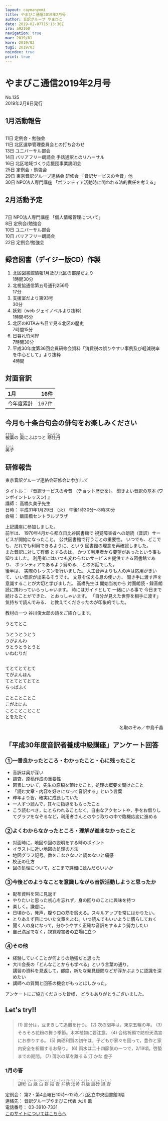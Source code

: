 ```yaml
---
layout: caymanyomi
title: やまびこ通信2019年2月号
author: 音訳グループ やまびこ
date: 2019-02-07T15:13:36Z
iro: a92160
navigation: true
mae: 2019/01
kore: 2019/02
tugi: 2019/03
noindex: true
print: true
---
```


# <span data-dur="4.4" data-begin="2.050" id="xmri_0001">やまびこ通信2019年2月号</span>

<span data-dur="2.722" data-begin="6.450" id="xmri_0002">No.135</span>  
<span data-dur="4.213" data-begin="9.172" id="xmri_0003">2019年2月8日発行</span>

## <span data-dur="2.723" data-begin="18.171" id="xmri_0006">1月活動報告</span>

<img class="migi" src="media/02/cut1.png" alt="" />

<span data-dur="1.544" data-begin="20.894" id="xmri_0007">11日</span>
<span data-dur="3.263" data-begin="22.438" id="xmri_0008">定例会・勉強会</span>  
<span data-dur="1.544" data-begin="25.701" id="xmri_0009">11日</span>
<span data-dur="4.153" data-begin="27.245" id="xmri_000A">北区選挙管理委員会との打ち合わせ</span>  
<span data-dur="1.525" data-begin="31.398" id="xmri_000B">13日</span>
<span data-dur="2.635" data-begin="32.923" id="xmri_000C">ユニバーサル部会</span>  
<span data-dur="1.357" data-begin="35.558" id="xmri_000D">14日</span>
<span data-dur="2.092" data-begin="36.915" id="xmri_000E">バリアフリー朗読会</span>
<span data-dur="3.175" data-begin="39.007" id="xmri_000F">手話通訳とのリハーサル</span>  
<span data-dur="1.562" data-begin="42.182" id="xmri_0010">16日</span>
<span data-dur="4.349" data-begin="43.744" id="xmri_0011">北区地域づくり応援団事業説明会</span>  
<span data-dur="1.571" data-begin="48.093" id="xmri_0012">25日</span>
<span data-dur="3.263" data-begin="49.664" id="xmri_0013">定例会・勉強会</span>  
<span data-dur="1.588" data-begin="52.927" id="xmri_0014">29日</span>
<span data-dur="2.661" data-begin="54.515" id="xmri_0015">東京音訳グループ連絡会</span>
<span data-dur="1.365" data-begin="57.176" id="xmri_0016">研修会</span>
<span data-dur="3.387" data-begin="58.541" id="xmri_0017">「音訳サービスの今昔」他</span>  
<span data-dur="1.52" data-begin="61.928" id="xmri_0018">30日</span>
<span data-dur="2.732" data-begin="63.448" id="xmri_0019">NPO法人専門講座</span>
<span data-dur="5.937" data-begin="66.180" id="xmri_001A">「ボランティア活動時に問われる法的責任を考える」</span>

## <span data-dur="2.586" data-begin="72.117" id="xmri_001B">2月活動予定</span>

<img class="migi" src="media/02/cut2.png" alt="" />

<span data-dur="1.103" data-begin="74.703" id="xmri_001C">7日</span>
<span data-dur="2.732" data-begin="75.806" id="xmri_001D">NPO法人専門講座</span>
<span data-dur="3.331" data-begin="78.538" id="xmri_001E">「個人情報管理について」</span>  
<span data-dur="1.08" data-begin="81.869" id="xmri_001F">8日</span>
<span data-dur="3.263" data-begin="82.949" id="xmri_0020">定例会/勉強会</span>  
<span data-dur="1.026" data-begin="86.212" id="xmri_0021">10日</span>
<span data-dur="2.634" data-begin="87.238" id="xmri_0022">ユニバーサル部会</span>  
<span data-dur="1.025" data-begin="89.872" id="xmri_0023">10日</span>
<span data-dur="2.942" data-begin="90.897" id="xmri_0024">バリアフリー朗読会</span>  
<span data-dur="1.637" data-begin="93.839" id="xmri_0025">22日</span>
<span data-dur="3.963" data-begin="95.476" id="xmri_0026">定例会/勉強会</span>

## <span data-dur="4.643" data-begin="99.439" id="xmri_0027">録音図書（デイジー版CD）作製</span>

1. <span data-dur="4.378" data-begin="106.666" id="xmri_002A">北区図書館情報1月及び北区の部屋だより</span>  
<span data-dur="2.613" data-begin="111.044" id="xmri_002B">1時間30分</span>
2. <span data-dur="4.458" data-begin="114.389" id="xmri_002D">北視協通信第五号通刊256号</span>  
<span data-dur="1.952" data-begin="118.847" id="xmri_002E">17分</span>
3. <span data-dur="3.01" data-begin="121.792" id="xmri_0030">支援室だより第93号</span>  
<span data-dur="1.993" data-begin="124.802" id="xmri_0031">30分</span>
4. <span data-dur="1.228" data-begin="127.703" id="xmri_0033">妖剣</span><span data-dur="2.597" data-begin="128.931" id="xmri_0034">（web ジェイノベルより抜粋）</span>  
<span data-dur="2.794" data-begin="131.528" id="xmri_0035">1時間45分</span>
5. <span data-dur="3.374" data-begin="135.114" id="xmri_0037">北区のKITAみち目で見る北区の歴史</span>  
<span data-dur="2.501" data-begin="138.488" id="xmri_0038">7時間15分</span>
6. <span data-dur="1.71" data-begin="141.981" id="xmri_003A">日暮れ竹河岸</span>  
<span data-dur="2.613" data-begin="143.691" id="xmri_003B">7時間30分</span>
7. <span data-dur="5.412" data-begin="147.155" id="xmri_003D">平成30年度第36回会員研修会資料</span><span data-dur="6.437" data-begin="152.567" id="xmri_003E">「消費税の誤りやすい事例及び軽減税率を中心として」より抜粋</span>  
<span data-dur="2.761" data-begin="159.004" id="xmri_003F">4時間</span>

## <span data-dur="2.068" data-begin="161.765" id="xmri_0040">対面音訳</span>

<span data-dur="1.25" data-begin="163.833" id="xmri_0041">1月</span>|<span data-dur="2.309" data-begin="165.083" id="xmri_0042">16件</span>
|:---|---:|
<span data-dur="1.785" data-begin="167.392" id="xmri_0043">今年度累計</span>|<span data-dur="3.593" data-begin="169.177" id="xmri_0044">167件</span>

## <span data-dur="4.953" data-begin="172.770" id="xmri_0045">今月も十条台句会の俳句をお楽しみください</span>

<span data-dur="11.484" data-begin="177.723" id="xmri_0046"><ruby>被藁<rt>きせわら</rt></ruby>の <ruby>奥<rt>おく</rt></ruby>にふはつと <ruby>寒牡丹<rt>かんぼたん</rt></ruby></span>

<span data-dur="2.582" data-begin="189.207" id="xmri_004C" class="haigo"><ruby>英子<rt>えいこ</rt></ruby></span>

## <span data-dur="2.172" data-begin="191.789" id="xmri_004D">研修報告</span>

<span data-dur="4.769" data-begin="193.961" id="xmri_004E">東京音訳グループ連絡会研修会に参加して</span>

<span data-dur="1.054" data-begin="198.730" id="xmri_004F">タイトル：</span>
<span data-dur="2.357" data-begin="199.784" id="xmri_0050">『音訳サービスの今昔</span>
<span data-dur="2.442" data-begin="202.141" id="xmri_0051">（チョット歴史を）。</span>
<span data-dur="2.215" data-begin="204.583" id="xmri_0052">聞きよい音訳の基本</span>
<span data-dur="2.465" data-begin="206.798" id="xmri_0053">(ワンポイントレッスン) 』</span>  
<span data-dur="0.989" data-begin="209.263" id="xmri_0054">講師：</span>
<span data-dur="2.628" data-begin="210.252" id="xmri_0055">高橋久美子先生</span>  
<span data-dur="1.101" data-begin="212.880" id="xmri_0056">日時：</span>
<span data-dur="3.941" data-begin="213.981" id="xmri_0057">平成31年1月29日</span>
<span data-dur="1.118" data-begin="217.922" id="xmri_0058">（火）</span>
<span data-dur="4.473" data-begin="219.040" id="xmri_0059">午後1時30分～3時30分</span>  
<span data-dur="1.165" data-begin="223.513" id="xmri_005A">会場：</span>
<span data-dur="3.361" data-begin="224.678" id="xmri_005B">飯田橋セントラルプラザ</span>

<span data-dur="4.009" data-begin="228.039" id="xmri_005C">上記講座に参加しました。</span>  
<span data-dur="1.353" data-begin="232.048" id="xmri_005D">前半は、</span>
<span data-dur="4.695" data-begin="233.401" id="xmri_005E">1970年4月から都立日比谷図書館で</span>
<span data-dur="6.094" data-begin="238.096" id="xmri_005F">視覚障害者への朗読（音訳）サービスが開始になったこと。</span>
<span data-dur="4.179" data-begin="244.190" id="xmri_0060">公共図書館で行うことの重要性。</span>
<span data-dur="4.437" data-begin="248.369" id="xmri_0061">いつでも、どこでも、だれでも利用できるように、という</span>
<span data-dur="4.274" data-begin="252.806" id="xmri_0062">図書館の理念を再確認しました。</span>  
<span data-dur="3.538" data-begin="257.080" id="xmri_0063">また音訳に対して有償</span>
<span data-dur="1.312" data-begin="263.517" id="xmri_0065">とするのは、</span>
<span data-dur="5.763" data-begin="264.829" id="xmri_0066">かつて利用者から要望があったという事も知りました。</span>
<span data-dur="5.509" data-begin="270.592" id="xmri_0067">利用者にはいつも変わらないサービスを提供できる図書館であり、</span>
<span data-dur="2.49" data-begin="276.101" id="xmri_0068">ボランティアであるよう努める、</span>
<span data-dur="3.007" data-begin="278.591" id="xmri_0069">とのお話でした。</span>  
<span data-dur="1.272" data-begin="281.598" id="xmri_006A">後半は、</span>
<span data-dur="3.519" data-begin="282.870" id="xmri_006B">実際のレッスンを行いました。</span>
<span data-dur="4.722" data-begin="286.389" id="xmri_006C">人工音声よりも人の声は応用がきいて、</span>
<span data-dur="3.275" data-begin="291.111" id="xmri_006D">いい音訳が出来るそうです。</span>
<span data-dur="2.647" data-begin="294.386" id="xmri_006E">文意を伝える息の使い方、</span>
<span data-dur="5.41" data-begin="297.033" id="xmri_006F">聞き手に渡す声を意識することが大切と学びました。</span>
<span data-dur="1.85" data-begin="302.443" id="xmri_0070">高橋先生は</span>
<span data-dur="1.552" data-begin="304.293" id="xmri_0071">開始当初から</span>
<span data-dur="5.301" data-begin="305.845" id="xmri_0072">対面朗読・録音朗読に携わっていらっしゃいます。</span>
<span data-dur="1.929" data-begin="311.146" id="xmri_0073">時にはガイドとして</span>
<span data-dur="1.743" data-begin="313.075" id="xmri_0074">一緒にいる事で</span>
<span data-dur="2.444" data-begin="314.818" id="xmri_0075">今日まで続けることができた、</span>
<span data-dur="2.362" data-begin="317.262" id="xmri_0076">とおっしゃいます。</span>
<span data-dur="4.348" data-begin="319.624" id="xmri_0077">「自分が見えた世界を相手に渡す」気持ちで読んでみる、</span>
<span data-dur="4.428" data-begin="323.972" id="xmri_0078">と教えてくださったのが印象的でした。</span>

<span data-dur="1.622" data-begin="328.400" id="xmri_0079">教材の一つ</span>
<span data-dur="4.609" data-begin="330.022" id="xmri_007A">谷川俊太郎の詩をご紹介します。</span>

<span data-dur="2.887" data-begin="334.631" id="xmri_007B">うとてとこ</span>

<span data-dur="2.162" data-begin="337.518" id="xmri_007C">うとうとうとう</span>  
<span data-dur="1.84" data-begin="339.680" id="xmri_007D">うがよんわ</span>  
<span data-dur="2.342" data-begin="341.520" id="xmri_007E">うとうとうとうと</span>  
<span data-dur="2.402" data-begin="343.862" id="xmri_007F">いねむりだ</span>

<img class="migi" src="media/02/cut3.png" alt="" />

<span data-dur="2.202" data-begin="346.264" id="xmri_0080">てとてとてとて</span>  
<span data-dur="1.994" data-begin="348.466" id="xmri_0081">てがよんほん</span>  
<span data-dur="2.226" data-begin="350.460" id="xmri_0082">てとてとてとてと</span>  
<span data-dur="2.546" data-begin="352.686" id="xmri_0083">らっぱふく</span>

<span data-dur="2.156" data-begin="355.232" id="xmri_0084">ことことことこ</span>  
<span data-dur="1.894" data-begin="357.388" id="xmri_0085">こがよにん</span>  
<span data-dur="2.297" data-begin="359.282" id="xmri_0086">ことことことこと</span>  
<span data-dur="2.819" data-begin="361.579" id="xmri_0087">とをたたく</span>

<div style="text-align: right;">
<span data-dur="1.435" data-begin="364.398" id="xmri_0088">名取のぞみ／</span><span data-dur="3.244" data-begin="365.833" id="xmri_0089">中島千晶</span>
</div>

## <span data-dur="6.105" data-begin="369.077" id="xmri_008A">「平成30年度音訳者養成中級講座」アンケート回答</span>

### <span data-dur="1.226" data-begin="375.182" id="xmri_008B">①</span><span data-dur="5.543" data-begin="376.408" id="xmri_008C">一番良かったところ・わかったこと・心に残ったこと</span>

- <span data-dur="3.22" data-begin="381.951" id="xmri_008D">音訳は奥が深い</span>
- <span data-dur="2.632" data-begin="385.171" id="xmri_008E">調査，原稿作成の</span><span data-dur="2.38" data-begin="387.803" id="xmri_008F">重要性</span>
- <span data-dur="1.81" data-begin="390.183" id="xmri_0090">図表について，</span><span data-dur="2.904" data-begin="391.993" id="xmri_0091">先生の原稿を頂けたこと，</span><span data-dur="3.246" data-begin="394.897" id="xmri_0092">処理の概要を聞けたこと</span>
- <span data-dur="2.491" data-begin="398.643" id="xmri_0094">「読む文章・内容を</span><span data-dur="2.221" data-begin="401.134" id="xmri_0095">好きになって音訳する」</span><span data-dur="2.383" data-begin="403.355" id="xmri_0096">という言葉</span>
- <span data-dur="1.867" data-begin="405.738" id="xmri_0097">昨年より皆，</span><span data-dur="3.224" data-begin="407.605" id="xmri_0098">確実に成長していた</span>
- <span data-dur="1.727" data-begin="410.829" id="xmri_0099">一人ずつ読んで，</span><span data-dur="3.415" data-begin="412.556" id="xmri_009A">其々に指導をもらったこと</span>
- <span data-dur="1.384" data-begin="415.971" id="xmri_009B">こう読むべき，</span><span data-dur="1.902" data-begin="417.355" id="xmri_009C">にとらわれることなく，</span><span data-dur="2.039" data-begin="419.257" id="xmri_009D">自由なアクセントや，</span><span data-dur="2.533" data-begin="421.296" id="xmri_009E">手をお借りしてグラフをなぞるなど，</span><span data-dur="2.649" data-begin="423.829" id="xmri_009F">利用者さんとのやり取りの中で</span><span data-dur="3.48" data-begin="426.478" id="xmri_00A0">臨機応変に進める</span>

### <span data-dur="1.026" data-begin="429.958" id="xmri_00A1">②</span><span data-dur="2.263" data-begin="430.984" id="xmri_00A2">よくわからなかったところ</span><span data-dur="3.182" data-begin="433.247" id="xmri_00A3">・理解が進まなかったこと</span>

- <span data-dur="1.319" data-begin="436.429" id="xmri_00A4">対面時に，</span><span data-dur="4.188" data-begin="437.748" id="xmri_00A5">地図や図の説明をする時のポイント</span>
- <span data-dur="3.846" data-begin="441.936" id="xmri_00A6">イラストに近い地図の処理の方法</span>
- <span data-dur="2.814" data-begin="445.782" id="xmri_00A7">地図グラフ記号。</span><span data-dur="3.826" data-begin="448.596" id="xmri_00A8">数をこなさないと読めないと痛感</span>
- <span data-dur="2.509" data-begin="452.422" id="xmri_00A9">校正の仕方</span>
- <span data-dur="1.891" data-begin="454.931" id="xmri_00AA">図の処理について，</span><span data-dur="3.992" data-begin="456.822" id="xmri_00AB">どこまで詳細に読んだらいいか</span>

### <span data-dur="1.215" data-begin="460.814" id="xmri_00AC">③</span><span data-dur="6.493" data-begin="462.029" id="xmri_00AD">今後どのようなことを意識しながら音訳活動しようと思ったか</span>

- <span data-dur="3.37" data-begin="468.522" id="xmri_00AE">配布資料を常に見返す</span>
- <span data-dur="2.996" data-begin="471.892" id="xmri_00AF">やりたいと思った初心を忘れず，</span><span data-dur="3.45" data-begin="474.888" id="xmri_00B0">身の回りのことに興味を持つ</span>
- <span data-dur="1.914" data-begin="478.338" id="xmri_00B1">楽しく。</span><span data-dur="2.421" data-begin="480.252" id="xmri_00B2">謙虚に。</span>
- <span data-dur="1.304" data-begin="482.673" id="xmri_00B3">日頃から，</span><span data-dur="1.23" data-begin="483.977" id="xmri_00B4">発声，</span><span data-dur="3.193" data-begin="485.207" id="xmri_00B5">腹や口の筋を鍛える。</span><span data-dur="3.845" data-begin="488.400" id="xmri_00B6">スキルアップを常にはかりたい。</span>
- <span data-dur="3.557" data-begin="492.245" id="xmri_00B7">とりあえず目についた文章をよむ。</span><span data-dur="3.617" data-begin="495.802" id="xmri_00B8">いつ読んでもいいように慣らしておく</span>
- <span data-dur="1.984" data-begin="499.419" id="xmri_00B9">聞く人の身になって，</span><span data-dur="5.345" data-begin="501.403" id="xmri_00BA">分かりやすく正確な音訳をするよう努力したい</span>
- <span data-dur="1.802" data-begin="506.748" id="xmri_00BB">自己満足でなく，</span><span data-dur="3.793" data-begin="508.550" id="xmri_00BC">視覚障害者の立場に立つ</span>

### <span data-dur="1.154" data-begin="512.343" id="xmri_00BD">④</span><span data-dur="2.067" data-begin="513.497" id="xmri_00BE">その他</span>

- <span data-dur="4.955" data-begin="515.564" id="xmri_00BF">経験していくことが何よりの勉強だと思った</span>
- <span data-dur="1.874" data-begin="520.519" id="xmri_00C0">大川会長の</span><span data-dur="4.312" data-begin="522.393" id="xmri_00C1">「どんなことからも学べる」という言葉の通り。</span>  
<span data-dur="2.435" data-begin="526.705" id="xmri_00C2">講習の資料を見返して，</span><span data-dur="0.853" data-begin="529.140" id="xmri_00C3">都度，</span><span data-dur="3.533" data-begin="529.993" id="xmri_00C4">新たな発見疑問などが浮かぶように</span><span data-dur="2.705" data-begin="533.526" id="xmri_00C5">認識を深めたい</span>
- <span data-dur="5.192" data-begin="536.231" id="xmri_00C6">講師への質問と回答の機会がもっとほしかった。</span>

<span data-dur="3.061" data-begin="543.123" id="xmri_00C8">アンケートにご協力くださった皆様，</span>
<span data-dur="3.256" data-begin="546.184" id="xmri_00C9">どうもありがとうございました。</span>

## <span data-dur="1.749" data-begin="551.490" id="xmri_00CB">Let's try!!</span>

<blockquote markdown="1">
(1) 節分は，豆まきして<ruby>追儺<rt>(　　　)</rt></ruby>を行う。  
(2) 次の<ruby>閏年<rt>(　　　)</rt></ruby>は，東京五輪の年。  
(3) そろそろ花粉の舞う季節。<ruby>木本<rt>(　　　)</rt></ruby>植物に要注意。  
(4) 合格祈願で<ruby>防府<rt>(　　　)</rt></ruby>天満宮にお参りする。  
(5) <ruby>南砺<rt>(　　　)</rt></ruby><ruby>利賀<rt>(　　　)</rt></ruby>の<ruby>初午<rt>(　　　)</rt></ruby>は，子どもが家々を回って，豊作と家内安全を祈願するお祭り。  
(6) <ruby>雨水<rt>(　　　)</rt></ruby>は<ruby>二十四節気<rt>(　　　)</rt></ruby>の一つで，2/19頃。<ruby>啓蟄<rt>(　　　)</rt></ruby>までの期間。  
(7) <ruby>薄氷<rt>(　　　)</rt></ruby>の草を離るる<ruby>汀<rt>(　　　)</rt></ruby>かな  
<span style="text-align:right;">虚子</span>
</blockquote>

### <span data-dur="2.208" data-begin="557.052" id="xmri_00CD">1月の答</span>

<blockquote markdown="1">
<span data-dur="1.695" data-begin="559.260" id="xmri_00CE"><ruby>胡粉<rt>ごふん</rt></ruby></span>  
<span data-dur="1.852" data-begin="560.955" id="xmri_00CF"><ruby>白緑<rt>びゃくろく</rt></ruby></span>  
<span data-dur="1.807" data-begin="562.807" id="xmri_00D0"><ruby>白群<rt>びゃくぐん</rt></ruby></span>  
<span data-dur="1.678" data-begin="564.614" id="xmri_00D1"><ruby>紺青<rt>こんじょう</rt></ruby></span>  
<span data-dur="1.702" data-begin="566.292" id="xmri_00D2"><ruby>弁柄<rt>べんがら</rt></ruby></span>  
<span data-dur="1.676" data-begin="567.994" id="xmri_00D3"><ruby>淡黄<rt>たんこう</rt></ruby></span>  
<span data-dur="1.792" data-begin="569.670" id="xmri_00D4"><ruby>群緑<rt>ぐんろく</rt></ruby></span>  
<span data-dur="1.774" data-begin="571.462" id="xmri_00D5"><ruby>辰砂<rt>しんしゃ</rt></ruby></span>  
<span data-dur="1.751" data-begin="573.236" id="xmri_00D6"><ruby>緑青<rt>ろくしょう</rt></ruby></span>
</blockquote>

<span data-dur="1.272" data-begin="574.987" id="xmri_00D7">定例会：</span>
<span data-dur="7.34" data-begin="576.259" id="xmri_00D8">第2・第4金曜日10時～12時／北区立中央図書館3階</span>  
<span data-dur="1.446" data-begin="583.599" id="xmri_00D9">連絡先：</span>
<span data-dur="4.375" data-begin="585.045" id="xmri_00DA">音訳グループやまびこ代表 大川 薫</span>  
<span data-dur="1.627" data-begin="589.420" id="xmri_00DB">電話番号：</span>
<span data-dur="4.069" data-begin="591.047" id="xmri_00DC">03-3910-7331</span>  
<span data-dur="2.525" data-begin="595.116" id="xmri_00DD"><a href="mailto:ymbk2016ml@gmail.com?Subject=やまびこウェブサイトについて" data-dur="2.282" data-begin="597.641" id="xmri_00DE">このサイトについてはこちらへ</a></span>


